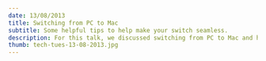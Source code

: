 ```yaml
---
date: 13/08/2013
title: Switching from PC to Mac
subtitle: Some helpful tips to help make your switch seamless.
description: For this talk, we discussed switching from PC to Mac and how difficult it could be. We shared resources and tips to help eachother.
thumb: tech-tues-13-08-2013.jpg
---
```

